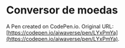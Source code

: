 # Conversor de moedas

A Pen created on CodePen.io. Original URL: [https://codepen.io/aiwaverse/pen/LYxPmYa](https://codepen.io/aiwaverse/pen/LYxPmYa).


